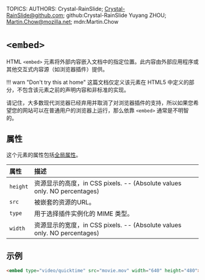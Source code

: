 TOPICS: <embed>
AUTHORS: Crystal-RainSlide; Crystal-RainSlide@github.com; github:Crystal-RainSlide
         Yuyang ZHOU; Martin.Chow@mozilla.net; mdn:Martin.Chow

# `<embed>`

HTML `<embed>` 元素将外部内容嵌入文档中的指定位置。此内容由外部应用程序或其他交互式内容源（如浏览器插件）提供。

!!! warn "Don't try this at home"
    这篇文档仅定义该元素在 HTML5 中定义的部分，不包含该元素之前的声明内容和非标准的实现。

请记住，大多数现代浏览器已经弃用并取消了对浏览器插件的支持，所以如果您希望您的网站可以在普通用户的浏览器上运行，那么依靠 `<embed>` 通常是不明智的。

## 属性

这个元素的属性包括[全局属性](/zh-hans/webfrontend/HTML_Global_Attributes)。

| 属性 | 描述 |
| :-- | :-- |
| `height` | 资源显示的高度，in CSS pixels.  -- (Absolute values only.  NO percentages) |
| `src` | 被嵌套的资源的URL。 |
| `type` | 用于选择插件实例化的 MIME 类型。 |
| `width` | 资源显示的宽度，in CSS pixels.  -- (Absolute values only.  NO percentages) |

## 示例

```html
<embed type="video/quicktime" src="movie.mov" width="640" height="480">
```

